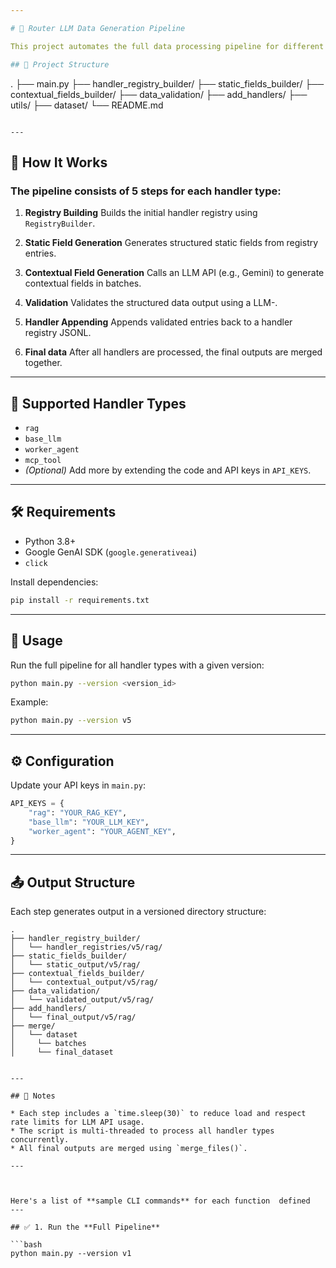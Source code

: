 ```yaml
---

# 🔧 Router LLM Data Generation Pipeline

This project automates the full data processing pipeline for different handler types (`rag`, `base_llm`, `mcp_tool`, `worker_agent`). It builds registries, generates static and contextual fields, validates them.

## 📁 Project Structure

```
.
├── main.py
├── handler_registry_builder/
├── static_fields_builder/
├── contextual_fields_builder/
├── data_validation/
├── add_handlers/
├── utils/
├── dataset/
└── README.md
```

---
```


## 🚀 How It Works

### The pipeline consists of 5 steps for each handler type:

1. **Registry Building**
   Builds the initial handler registry using `RegistryBuilder`.

2. **Static Field Generation**
   Generates structured static fields from registry entries.

3. **Contextual Field Generation**
   Calls an LLM API (e.g., Gemini) to generate contextual fields in batches.

4. **Validation**
   Validates the structured data output using a LLM-.

5. **Handler Appending**
   Appends validated entries back to a handler registry JSONL.
   
6. **Final data**
    After all handlers are processed, the final outputs are merged together.

---

## 🧪 Supported Handler Types

* `rag`
* `base_llm`
* `worker_agent`
* `mcp_tool`
* *(Optional)* Add more by extending the code and API keys in `API_KEYS`.

---

## 🛠️ Requirements

* Python 3.8+
* Google GenAI SDK (`google.generativeai`)
* `click`

Install dependencies:

```bash
pip install -r requirements.txt
```

---

## 🧾 Usage

Run the full pipeline for all handler types with a given version:

```bash
python main.py --version <version_id>
```

Example:

```bash
python main.py --version v5
```

---

## ⚙️ Configuration

Update your API keys in `main.py`:

```python
API_KEYS = {
    "rag": "YOUR_RAG_KEY",
    "base_llm": "YOUR_LLM_KEY",
    "worker_agent": "YOUR_AGENT_KEY",
}
```

---

## 📤 Output Structure

Each step generates output in a versioned directory structure:

```
.
├── handler_registry_builder/
│   └── handler_registries/v5/rag/
├── static_fields_builder/
│   └── static_output/v5/rag/
├── contextual_fields_builder/
│   └── contextual_output/v5/rag/
├── data_validation/
│   └── validated_output/v5/rag/
├── add_handlers/
│   └── final_output/v5/rag/
├── merge/
│   └── dataset
│     └── batches
│     └── final_dataset
```

```

---

## 📌 Notes

* Each step includes a `time.sleep(30)` to reduce load and respect rate limits for LLM API usage.
* The script is multi-threaded to process all handler types concurrently.
* All final outputs are merged using `merge_files()`.

---



Here's a list of **sample CLI commands** for each function  defined 
---

## ✅ 1. Run the **Full Pipeline**

```bash
python main.py --version v1

```
